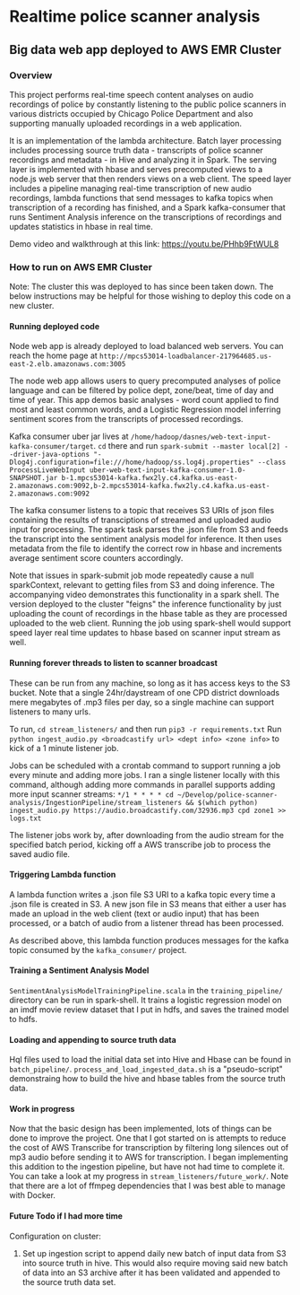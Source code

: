 # Realtime police scanner analysis
## Big data web app deployed to AWS EMR Cluster

### Overview
This project performs real-time speech content analyses on audio recordings of police by constantly listening to the public police scanners in various districts occupied by Chicago Police Department and also supporting manually uploaded recordings in a web application.

It is an implementation of the lambda architecture. Batch layer processing includes processing source truth data - transcripts of police scanner recordings and metadata - in Hive and analyzing it in Spark. The serving layer is implemented with hbase and serves precomputed views to a node.js web server that then renders views on a web client. The speed layer includes a pipeline managing real-time transcription of new audio recordings, lambda functions that send messages to kafka topics when transcription of a recording has finished, and a Spark kafka-consumer that runs Sentiment Analysis inference on the transcriptions of recordings and updates statistics in hbase in real time.

Demo video and walkthrough at this link: https://youtu.be/PHhb9FtWUL8

### How to run on AWS EMR Cluster
Note: The cluster this was deployed to has since been taken down. The below instructions may be helpful for those wishing to deploy this code on a new cluster.

#### Running deployed code
Node web app is already deployed to load balanced web servers. You can reach the home page at `http://mpcs53014-loadbalancer-217964685.us-east-2.elb.amazonaws.com:3005`

The node web app allows users to query precomputed analyses of police language and can be filtered by police dept, zone/beat, time of day and time of year. This app demos basic analyses - word count applied to find most and least common words, and a Logistic Regression model inferring sentiment scores from the transcripts of processed recordings.

Kafka consumer uber jar lives at `/home/hadoop/dasnes/web-text-input-kafka-consumer/target`. `cd` there and run `spark-submit --master local[2] --driver-java-options "-Dlog4j.configuration=file:///home/hadoop/ss.log4j.properties" --class ProcessLiveWebInput uber-web-text-input-kafka-consumer-1.0-SNAPSHOT.jar b-1.mpcs53014-kafka.fwx2ly.c4.kafka.us-east-2.amazonaws.com:9092,b-2.mpcs53014-kafka.fwx2ly.c4.kafka.us-east-2.amazonaws.com:9092`

The kafka consumer listens to a topic that receives S3 URIs of json files containing the results of transciptions of streamed and uploaded audio input for processing. The spark task parses the .json file from S3 and feeds the transcript into the sentiment analysis model for inference. It then uses metadata from the file to identify the correct row in hbase and increments average sentiment score counters accordingly.

Note that issues in spark-submit job mode repeatedly cause a null sparkContext, relevant to getting files from S3 and doing inference. The accompanying video demonstrates this functionality in a spark shell. The version deployed to the cluster "feigns" the inference functionality by just uploading the count of recordings in the hbase table as they are processed uploaded to the web client. Running the job using spark-shell would support speed layer real time updates to hbase based on scanner input stream as well.

#### Running forever threads to listen to scanner broadcast
These can be run from any machine, so long as it has access keys to the S3 bucket. Note that a single 24hr/daystream of one CPD district downloads mere megabytes of .mp3 files per day, so a single machine can support listeners to many urls.

To run, `cd stream_listeners/` and then run `pip3 -r requirements.txt` Run `python ingest_audio.py <broadcastify url> <dept info> <zone info>` to kick of a 1 minute listener job.

Jobs can be scheduled with a crontab command to support running a job every minute and adding more jobs. I ran a single listener locally with this command, although adding more commands in parallel supports adding more input scanner streams:
`*/1 * * * * cd ~/Develop/police-scanner-analysis/IngestionPipeline/stream_listeners && $(which python) ingest_audio.py https://audio.broadcastify.com/32936.mp3 cpd zone1 >> logs.txt`

The listener jobs work by, after downloading from the audio stream for the specified batch period, kicking off a AWS transcribe job to process the saved audio file.

#### Triggering Lambda function
A lambda function writes a .json file S3 URI to a kafka topic every time a .json file is created in S3. A new json file in S3 means that either a user has made an upload in the web client (text or audio input) that has been processed, or a batch of audio from a listener thread has been processed.

As described above, this lambda function produces messages for the kafka topic consumed by the `kafka_consumer/` project.

#### Training a Sentiment Analysis Model
`SentimentAnalysisModelTrainingPipeline.scala` in the `training_pipeline/` directory can be run in spark-shell. It trains a logistic regression model on an imdf movie review dataset that I put in hdfs, and saves the trained model to hdfs.


#### Loading and appending to source truth data
Hql files used to load the initial data set into Hive and Hbase can be found in `batch_pipeline/`. `process_and_load_ingested_data.sh` is a "pseudo-script" demonstraing how to build the hive and hbase tables from the source truth data.

#### Work in progress
Now that the basic design has been implemented, lots of things can be done to improve the project. One that I got started on is attempts to reduce the cost of AWS Transcribe for transcription by filtering long silences out of mp3 audio before sending it to AWS for transcription. I began implementing this addition to the ingestion pipeline, but have not had time to complete it. You can take a look at my progress in `stream_listeners/future_work/`. Note that there are a lot of ffmpeg dependencies that I was best able to manage with Docker.


#### Future Todo if I had more time
Configuration on cluster:
1. Set up ingestion script to append daily new batch of input data from S3 into source truth in hive. This would also require moving said new batch of data into an S3 archive after it has been validated and appended to the source truth data set. 
